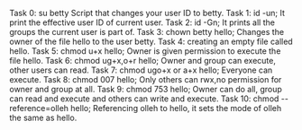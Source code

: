 Task 0: su betty Script that changes your user ID to betty.
Task 1: id -un; It print the effective user ID of current user.
Task 2: id -Gn; It prints all the groups the current user is part of.
Task 3: chown betty hello; Changes the owner of the file hello to the user betty.
Task 4: creating an empty file called hello.
Task 5: chmod u+x hello; Owner is given permission to execute the file hello.
Task 6: chmod ug+x,o+r hello; Owner and group can execute, other users can read.
Task 7: chmod ugo+x or a+x hello; Everyone can execute.
Task 8: chmod 007 hello; Only others can rwx,no permission for owner and group at all.
Task 9: chmod 753 hello; Owner can do all, group can read and execute and others can write and execute.
Task 10: chmod --reference=olleh hello; Referencing olleh to hello, it sets the mode of olleh the same as hello.
 
